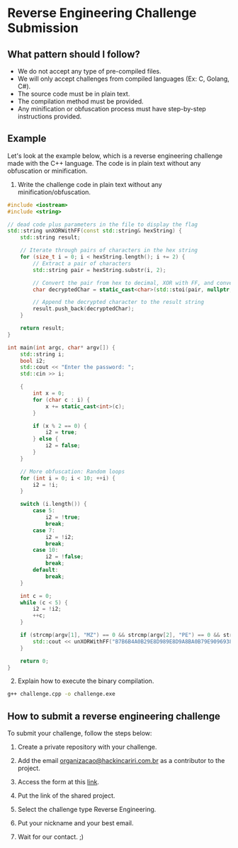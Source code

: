# Reverse Engineering Challenge Submission

## What pattern should I follow?

- We do not accept any type of pre-compiled files.
- We will only accept challenges from compiled languages (Ex: C, Golang, C#).
- The source code must be in plain text.
- The compilation method must be provided.
- Any minification or obfuscation process must have step-by-step instructions provided.

## Example

Let's look at the example below, which is a reverse engineering challenge made with the C++ language. The code is in plain text without any obfuscation or minification.

1. Write the challenge code in plain text without any minification/obfuscation.

```C++
#include <iostream>
#include <string>

// dead code plus parameters in the file to display the flag
std::string unXORWithFF(const std::string& hexString) {
    std::string result;

    // Iterate through pairs of characters in the hex string
    for (size_t i = 0; i < hexString.length(); i += 2) {
        // Extract a pair of characters
        std::string pair = hexString.substr(i, 2);

        // Convert the pair from hex to decimal, XOR with FF, and convert back to ASCII
        char decryptedChar = static_cast<char>(std::stoi(pair, nullptr, 16) ^ 0xFF);

        // Append the decrypted character to the result string
        result.push_back(decryptedChar);
    }

    return result;
}

int main(int argc, char* argv[]) {
    std::string i;
    bool i2;
    std::cout << "Enter the password: ";
    std::cin >> i;

    {
        int x = 0;
        for (char c : i) {
            x += static_cast<int>(c);
        }

        if (x % 2 == 0) {
            i2 = true;
        } else {
            i2 = false;
        }
    }

    // More obfuscation: Random loops
    for (int i = 0; i < 10; ++i) {
        i2 = !i;
    }

    switch (i.length()) {
        case 5:
            i2 = !true;
            break;
        case 7:
            i2 = !i2;
            break;
        case 10:
            i2 = !false;
            break;
        default:
            break;
    }

    int c = 0;
    while (c < 5) {
        i2 = !i2;
        ++c;
    }

    if (strcmp(argv[1], "MZ") == 0 && strcmp(argv[2], "PE") == 0 && strcmp(argv[3], "HIK") == 0) {
        std::cout << unXORWithFF("B7B6B4A0B29E8D989E8D9A8BA0B79E9096938B9091A0C89ACA9BC9C9CFC6C6C6CACDC89CCD9CC699C8C8CAC9CA99CDC8CCCAC899CDC8") << std::endl;
    }

    return 0;
}
```

2. Explain how to execute the binary compilation.

```sh
g++ challenge.cpp -o challenge.exe
```

## How to submit a reverse engineering challenge

To submit your challenge, follow the steps below:

1. Create a private repository with your challenge.

2. Add the email organizacao@hackincariri.com.br as a contributor to the project.

3. Access the form at this [link](https://forms.gle/bnVjrsWELCpWpf1g8).

4. Put the link of the shared project.

5. Select the challenge type Reverse Engineering.

6. Put your nickname and your best email.

7. Wait for our contact. ;)


